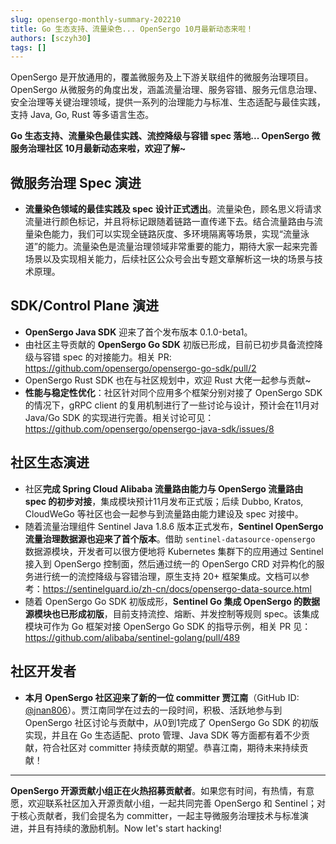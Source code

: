 ```yaml
---
slug: opensergo-monthly-summary-202210
title: Go 生态支持、流量染色... OpenSergo 10月最新动态来啦！
authors: [sczyh30]
tags: []
---
```


OpenSergo 是开放通用的，覆盖微服务及上下游关联组件的微服务治理项目。OpenSergo 从微服务的角度出发，涵盖流量治理、服务容错、服务元信息治理、安全治理等关键治理领域，提供一系列的治理能力与标准、生态适配与最佳实践，支持 Java, Go, Rust 等多语言生态。

**Go 生态支持、流量染色最佳实践、流控降级与容错 spec 落地... OpenSergo 微服务治理社区 10月最新动态来啦，欢迎了解~**

## 微服务治理 Spec 演进

- **流量染色领域的最佳实践及 spec 设计正式透出**。流量染色，顾名思义将请求流量进行颜色标记，并且将标记跟随着链路一直传递下去。结合流量路由与流量染色能力，我们可以实现全链路灰度、多环境隔离等场景，实现“流量泳道”的能力。流量染色是流量治理领域非常重要的能力，期待大家一起来完善场景以及实现相关能力，后续社区公众号会出专题文章解析这一块的场景与技术原理。

## SDK/Control Plane 演进

- **OpenSergo Java SDK** 迎来了首个发布版本 0.1.0-beta1。
- 由社区主导贡献的 **OpenSergo Go SDK** 初版已形成，目前已初步具备流控降级与容错 spec 的对接能力。相关 PR: https://github.com/opensergo/opensergo-go-sdk/pull/2
- OpenSergo Rust SDK 也在与社区规划中，欢迎 Rust 大佬一起参与贡献~
- **性能与稳定性优化**：社区针对同个应用多个框架分别对接了 OpenSergo SDK 的情况下，gRPC client 的复用机制进行了一些讨论与设计，预计会在11月对 Java/Go SDK 的实现进行完善。相关讨论可见：https://github.com/opensergo/opensergo-java-sdk/issues/8

## 社区生态演进

- 社区**完成 Spring Cloud Alibaba 流量路由能力与 OpenSergo 流量路由 spec 的初步对接**，集成模块预计11月发布正式版；后续 Dubbo, Kratos, CloudWeGo 等社区也会一起参与到流量路由能力建设及 spec 对接中。
- 随着流量治理组件 Sentinel Java 1.8.6 版本正式发布，**Sentinel OpenSergo 流量治理数据源也迎来了首个版本**。借助 `sentinel-datasource-opensergo` 数据源模块，开发者可以很方便地将 Kubernetes 集群下的应用通过 Sentinel 接入到 OpenSergo 控制面，然后通过统一的 OpenSergo CRD 对异构化的服务进行统一的流控降级与容错治理，原生支持 20+ 框架集成。文档可以参考：https://sentinelguard.io/zh-cn/docs/opensergo-data-source.html
- 随着 OpenSergo Go SDK 初版成形，**Sentinel Go 集成 OpenSergo 的数据源模块也已形成初版**，目前支持流控、熔断、并发控制等规则 spec。该集成模块可作为 Go 框架对接 OpenSergo Go SDK 的指导示例，相关 PR 见：https://github.com/alibaba/sentinel-golang/pull/489

## 社区开发者

- **本月 OpenSergo 社区迎来了新的一位 committer 贾江南**（GitHub ID: [@jnan806](https://github.com/jnan806)）。贾江南同学在过去的一段时间，积极、活跃地参与到 OpenSergo 社区讨论与贡献中，从0到1完成了 OpenSergo Go SDK 的初版实现，并且在 Go 生态适配、proto 管理、Java SDK 等方面都有着不少贡献，符合社区对 committer 持续贡献的期望。恭喜江南，期待未来持续贡献！

---

**OpenSergo 开源贡献小组正在火热招募贡献者**。如果您有时间，有热情，有意愿，欢迎联系社区加入开源贡献小组，一起共同完善 OpenSergo 和 Sentinel；对于核心贡献者，我们会提名为 committer，一起主导微服务治理技术与标准演进，并且有持续的激励机制。Now let's start hacking!